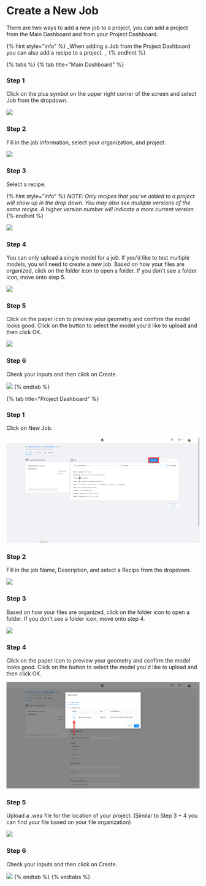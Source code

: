 # Create a New Job

There are two ways to add a new job to a project, you can add a project from the Main Dashboard and from your Project Dashboard.

{% hint style="info" %}
\_When adding a Job from the Project Dashboard you can also add a recipe to a project. \_
{% endhint %}

{% tabs %}
{% tab title="Main Dashboard" %}
### Step 1

Click on the plus symbol on the upper right corner of the screen and select Job from the dropdown.

![](<../../.gitbook/assets/image (11).png>)

### Step 2

Fill in the job information, select your organization, and project.

![](<../../.gitbook/assets/image (5).png>)

### Step 3

Select a recipe.

{% hint style="info" %}
_NOTE: Only recipes that you've added to a project will show up in the drop down. You may also see multiple versions of the same recipe. A higher version number will indicate a more current version._
{% endhint %}

![](<../../.gitbook/assets/image (17).png>)

### Step 4

You can only upload a single model for a job. If you'd like to test multiple models, you will need to create a new job. Based on how your files are organized, click on the folder icon to open a folder. If you don't see a folder icon, move onto step 5.

![](<../../.gitbook/assets/image (25).png>)

### Step 5

Click on the paper icon to preview your geometry and confirm the model looks good. Click on the button to select the model you'd like to upload and then click OK.

![](<../../.gitbook/assets/image (19).png>)

### Step 6

Check your inputs and then click on Create.

![](<../../.gitbook/assets/image (24).png>)
{% endtab %}

{% tab title="Project Dashboard" %}
### Step 1

Click on New Job.

![](<../../.gitbook/assets/image (29) (2) (2) (2) (2) (1) (1) (1) (1) (1).png>)

### Step 2

Fill in the job Name, Description, and select a Recipe from the dropdown.

![](<../../.gitbook/assets/image (38).png>)

### Step 3

Based on how your files are organized, click on the folder icon to open a folder. If you don't see a folder icon, move onto step 4.

![](<../../.gitbook/assets/image (37).png>)

### Step 4

Click on the paper icon to preview your geometry and confirm the model looks good. Click on the button to select the model you'd like to upload and then click OK.

![](<../../.gitbook/assets/image (36) (1) (1).png>)

### Step 5

Upload a .wea file for the location of your project. (Similar to Step 3 + 4 you can find your file based on your file organization)

![](<../../.gitbook/assets/image (46).png>)

### Step 6

Check your inputs and then click on Create.

![](<../../.gitbook/assets/image (31).png>)
{% endtab %}
{% endtabs %}
